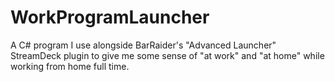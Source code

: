 # WorkProgramLauncher
A C# program I use alongside BarRaider's "Advanced Launcher" StreamDeck plugin to give me some sense of "at work" and "at home" while working from home full time.

